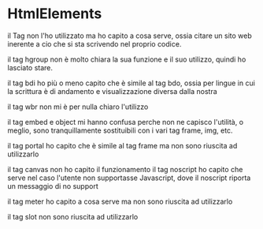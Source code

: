 # HtmlElements

il Tag <base> non l'ho utilizzato ma ho capito a cosa serve, ossia citare un sito web inerente a cio che si sta scrivendo nel proprio codice.

il tag hgroup non è molto chiara la sua funzione e il suo utilizzo, quindi ho lasciato stare.

il tag bdi ho più o meno capito che è simile al tag bdo, ossia per lingue in cui la scrittura è di andamento e visualizzazione diversa dalla nostra

il tag wbr non mi è per nulla chiaro l'utilizzo

il tag embed e object mi hanno confusa perche non ne capisco l'utilità, o meglio, sono tranquillamente sostituibili con i vari tag frame, img, etc.

il tag portal ho capito che è simile al tag frame ma non sono riuscita ad utilizzarlo

il tag canvas non ho capito il funzionamento
il tag noscript ho capito che serve nel caso l'utente non supportasse Javascript, dove il noscript riporta un messaggio di no support

il tag meter ho capito a cosa serve ma non sono riuscita ad utilizzarlo

il tag slot non sono riuscita ad utilizzarlo 